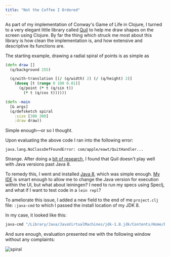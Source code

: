 ```yaml
---
title: "Not the Coffee I Ordered"
---
```


As part of my implementation of Conway's Game of Life in Clojure, I turned to a very elegant little library called [Quil](http://quil.info/) to help me draw shapes on the screen using Clojure. By far the thing which struck me most about this library is how clean the implementation is, and how extensive and descriptive its functions are.

The starting example, drawing a radial spiral of points is as simple as

```clojure
(defn draw []
  (q/background 255)

  (q/with-translation [(/ (q/width) 2) (/ (q/height) 2)]
    (doseq [t (range 0 100 0.01)]
      (q/point (* t (q/sin t))
        (* t (q/cos t))))))

(defn -main
  [& args]
  (q/defsketch spiral
    :size [300 300]
    :draw draw))
```

Simple enough—or so I thought.

Upon evaluating the above code I ran into the following error:

```console
java.lang.NoClassDefFoundError: com/apple/eawt/QuitHandler...
```

Strange. After doing a [bit of research](https://github.com/quil/quil/issues/225), I found that Quil doesn't play well with Java versions past Java 8.

To remedy this, I went and installed [Java 8](https://github.com/quil/quil/issues/225), which was simple enough. [My IDE](https://www.jetbrains.com/idea/) is smart enough to allow me to change the Java version for execution within the UI, but what about leiningen? I need to run my specs using Speclj, and what if I want to test code in a `lein repl`?

To ameliorate this issue, I added a new field to the end of me `project.clj` file: `:java-cmd` to which I passed the install location of my JDK 8.

In my case, it looked like this:

```clojure
java-cmd "/Library/Java/JavaVirtualMachines/jdk-1.8.jdk/Contents/Home/bin/java"
```

And sure enough, evaluation presented me with the following window without any complaints:

![spiral](https://i.imgur.com/GxOYl0o.png)